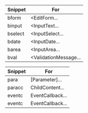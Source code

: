 | Snippet       | For                   |
| ------------- |--------------------   |
| bform         | <EditForm...          |
| binput        | <InputText...         |
| bselect       | <InputSelect...       |
| bdate         | <InputDate...         |
| barea         | <InputArea...         |
| bval          | <ValidationMessage... |


| Snippet       | For                     |
|---------------|-----------------------  |
| para          | [Parameter]...          |
| paracc        | ChildContent...         |
| eventc        | EventCallback...        |
| eventc        | EventCallback...        |
 